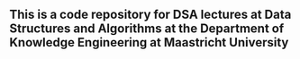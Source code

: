 ## This is a code repository for DSA lectures at Data Structures and Algorithms at the Department of Knowledge Engineering at Maastricht University
